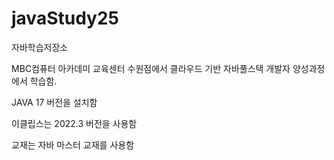 # javaStudy25
자바학습저장소

MBC컴퓨터 아카데미 교육센터 수원점에서 클라우드 기반 자바풀스택 개발자 양성과정에서 학습함.

JAVA 17 버전을 설치함

이클립스는 2022.3 버전을 사용함

교재는 자바 마스터 교재를 사용함
